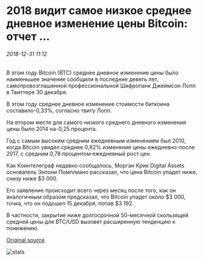 # 2018 видит самое низкое среднее дневное изменение цены Bitcoin: отчет ...

###### 2018-12-31 11:12

В этом году Bitcoin (BTC) среднее дневное изменение цены было наименьшее значение сообщили в последние девять лет, самопровозглашенной профессиональной Шифропанк Джеймсон Лопп в Твиттере 30 декабря.

В этом году среднее дневное изменение стоимости биткоина составило-0,33%, согласно твиту Лопп.

На втором месте для самого низкого среднего дневного изменения цены было 2014 на-0,25 процента.

Год с самым высоким средним ежедневным изменением был 2010, когда Bitcoin увидел среднее 0,82% изменение цены ежедневно-после 2017, с средним 0,78 процентом ежедневный рост цен.

Как Коинтелеграф недавно сообщалось, Морган Крик Digital Assets основатель Энтони Помплиано рассказал, что цена Bitcoin упадет ниже, снизу ниже $3 000.

Его заявление происходит всего через месяц после того, как он аналогичным образом предсказал, что Bitcoin упадет около $3 000, точка, что он подошел 15 декабря, попав $3 192.

В частности, закрытие ниже долгосрочной 50-месячной скользящей средней цены для BTC/USD вызовет расширенную тенденцию к понижению.

[Original source](https://cointelegraph.com/news/2018-sees-bitcoins-lowest-average-daily-price-change-report)

![stats](https://c.statcounter.com/11760860/0/a89fa40b/1/ "stats")
